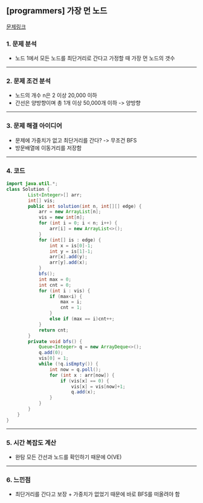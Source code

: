 ## [programmers] 가장 먼 노드
[문제링크](https://school.programmers.co.kr/learn/courses/30/lessons/49189)
### 1. 문제 분석 
- 노드 1에서 모든 노드를 최단거리로 간다고 가정할 때 가장 먼 노드의 갯수
---
### 2. 문제 조건 분석
- 노드의 개수 n은 2 이상 20,000 이하
- 간선은 양방향이며 총 1개 이상 50,000개 이하 -> 양방향
---
### 3. 문제 해결 아이디어
- 문제에 가중치가 없고 최단거리를 간다? -> 무조건 BFS
- 방문배열에 이동거리를 저장함
---
### 4. 코드 
```java
import java.util.*;
class Solution {
        List<Integer>[] arr;
        int[] vis;
        public int solution(int n, int[][] edge) {
            arr = new ArrayList[n];
            vis = new int[n];
            for (int i = 0; i < n; i++) {
                arr[i] = new ArrayList<>();
            }
            for (int[] is : edge) {
                int x = is[0]-1;
                int y = is[1]-1;
                arr[x].add(y);
                arr[y].add(x);
            }
            bfs();
            int max = 0;
            int cnt = 0;
            for (int i : vis) {
                if (max<i) {
                    max = i;
                    cnt = 1;
                }
                else if (max == i)cnt++;
            }
            return cnt;
        }
        private void bfs() {
            Queue<Integer> q = new ArrayDeque<>();
            q.add(0);
            vis[0] = 1;
            while (!q.isEmpty()) {
                int now = q.poll();
                for (int x : arr[now]) {
                    if (vis[x] == 0) {
                        vis[x] = vis[now]+1;
                        q.add(x);
                }
            }
        }
    }
}
```
---
### 5. 시간 복잡도 계산
- 완탐 모든 간선과 노드를 확인하기 때문에 O(VE)
---
### 6. 느낀점
- 최단거리를 간다고 보장 + 가중치가 없었기 때문에 바로 BFS를 떠올려야 함